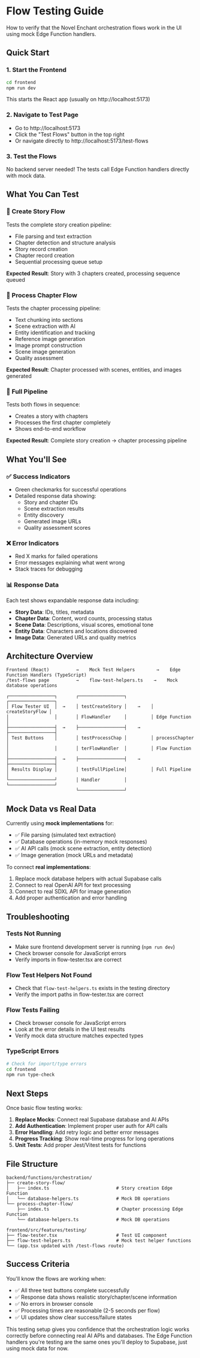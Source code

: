 # Flow Testing Guide

How to verify that the Novel Enchant orchestration flows work in the UI using mock Edge Function handlers.

## Quick Start

### 1. Start the Frontend 
```bash
cd frontend
npm run dev
```
This starts the React app (usually on http://localhost:5173)

### 2. Navigate to Test Page
- Go to http://localhost:5173
- Click the "Test Flows" button in the top right
- Or navigate directly to http://localhost:5173/test-flows

### 3. Test the Flows
No backend server needed! The tests call Edge Function handlers directly with mock data.

## What You Can Test

### 🔹 Create Story Flow
Tests the complete story creation pipeline:
- File parsing and text extraction
- Chapter detection and structure analysis  
- Story record creation
- Chapter record creation
- Sequential processing queue setup

**Expected Result**: Story with 3 chapters created, processing sequence queued

### 🔹 Process Chapter Flow  
Tests the chapter processing pipeline:
- Text chunking into sections
- Scene extraction with AI
- Entity identification and tracking
- Reference image generation
- Image prompt construction
- Scene image generation
- Quality assessment

**Expected Result**: Chapter processed with scenes, entities, and images generated

### 🔹 Full Pipeline
Tests both flows in sequence:
- Creates a story with chapters
- Processes the first chapter completely
- Shows end-to-end workflow

**Expected Result**: Complete story creation → chapter processing pipeline

## What You'll See

### ✅ Success Indicators
- Green checkmarks for successful operations
- Detailed response data showing:
  - Story and chapter IDs
  - Scene extraction results
  - Entity discovery
  - Generated image URLs
  - Quality assessment scores

### ❌ Error Indicators  
- Red X marks for failed operations
- Error messages explaining what went wrong
- Stack traces for debugging

### 📊 Response Data
Each test shows expandable response data including:
- **Story Data**: IDs, titles, metadata
- **Chapter Data**: Content, word counts, processing status
- **Scene Data**: Descriptions, visual scores, emotional tone
- **Entity Data**: Characters and locations discovered
- **Image Data**: Generated URLs and quality metrics

## Architecture Overview

```
Frontend (React)          →    Mock Test Helpers        →    Edge Function Handlers (TypeScript)
/test-flows page          →    flow-test-helpers.ts    →    Mock database operations

┌─────────────────┐       ┌─────────────────┐         ┌─────────────────┐
│ Flow Tester UI  │  →    │ testCreateStory │    →    │ createStoryFlow │
│                 │       │ FlowHandler     │         │ Edge Function   │
├─────────────────┤  →    ├─────────────────┤    →    ├─────────────────┤
│ Test Buttons    │       │ testProcessChap │         │ processChapter  │
│                 │       │ terFlowHandler  │         │ Flow Function   │
├─────────────────┤  →    ├─────────────────┤    →    ├─────────────────┤
│ Results Display │       │ testFullPipeline│         │ Full Pipeline   │
└─────────────────┘       │ Handler         │         └─────────────────┘
                          └─────────────────┘
```

## Mock Data vs Real Data

Currently using **mock implementations** for:
- ✅ File parsing (simulated text extraction)
- ✅ Database operations (in-memory mock responses)
- ✅ AI API calls (mock scene extraction, entity detection)
- ✅ Image generation (mock URLs and metadata)

To connect **real implementations**:
1. Replace mock database helpers with actual Supabase calls
2. Connect to real OpenAI API for text processing
3. Connect to real SDXL API for image generation
4. Add proper authentication and error handling

## Troubleshooting

### Tests Not Running
- Make sure frontend development server is running (`npm run dev`)
- Check browser console for JavaScript errors
- Verify imports in flow-tester.tsx are correct

### Flow Test Helpers Not Found
- Check that `flow-test-helpers.ts` exists in the testing directory
- Verify the import paths in flow-tester.tsx are correct

### Flow Tests Failing
- Check browser console for JavaScript errors
- Look at the error details in the UI test results
- Verify mock data structure matches expected types

### TypeScript Errors
```bash
# Check for import/type errors
cd frontend
npm run type-check
```

## Next Steps

Once basic flow testing works:

1. **Replace Mocks**: Connect real Supabase database and AI APIs
2. **Add Authentication**: Implement proper user auth for API calls  
3. **Error Handling**: Add retry logic and better error messages
4. **Progress Tracking**: Show real-time progress for long operations
5. **Unit Tests**: Add proper Jest/Vitest tests for functions

## File Structure

```
backend/functions/orchestration/
├── create-story-flow/
│   ├── index.ts                         # Story creation Edge Function
│   └── database-helpers.ts              # Mock DB operations
└── process-chapter-flow/
    ├── index.ts                         # Chapter processing Edge Function  
    └── database-helpers.ts              # Mock DB operations

frontend/src/features/testing/
├── flow-tester.tsx                      # Test UI component
├── flow-test-helpers.ts                 # Mock test helper functions
└── (app.tsx updated with /test-flows route)
```

## Success Criteria

You'll know the flows are working when:
- ✅ All three test buttons complete successfully
- ✅ Response data shows realistic story/chapter/scene information
- ✅ No errors in browser console
- ✅ Processing times are reasonable (2-5 seconds per flow)
- ✅ UI updates show clear success/failure states

This testing setup gives you confidence that the orchestration logic works correctly before connecting real AI APIs and databases. The Edge Function handlers you're testing are the same ones you'll deploy to Supabase, just using mock data for now.